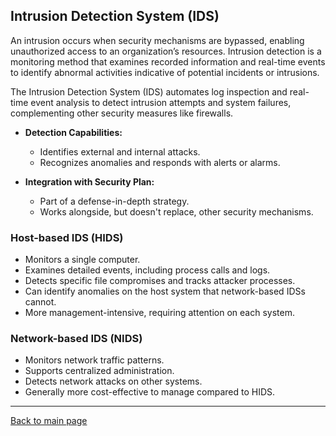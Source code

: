 

## Intrusion Detection System (IDS)

An intrusion occurs when security mechanisms are bypassed, enabling unauthorized access to an organization’s resources. Intrusion detection is a monitoring method that examines recorded information and real-time events to identify abnormal activities indicative of potential incidents or intrusions. 

The Intrusion Detection System (IDS) automates log inspection and real-time event analysis to detect intrusion attempts and system failures, complementing other security measures like firewalls.

- **Detection Capabilities:**
  - Identifies external and internal attacks.
  - Recognizes anomalies and responds with alerts or alarms.

- **Integration with Security Plan:**
  - Part of a defense-in-depth strategy.
  - Works alongside, but doesn't replace, other security mechanisms.

### Host-based IDS (HIDS)

- Monitors a single computer.
- Examines detailed events, including process calls and logs.
- Detects specific file compromises and tracks attacker processes.
- Can identify anomalies on the host system that network-based IDSs cannot.
- More management-intensive, requiring attention on each system.

### Network-based IDS (NIDS)

- Monitors network traffic patterns.
- Supports centralized administration.
- Detects network attacks on other systems.
- Generally more cost-effective to manage compared to HIDS.



----------------------------------------------

[Back to main page](../../README.md#security)    